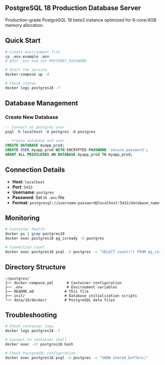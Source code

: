 ## PostgreSQL 18 Production Database Server

Production-grade PostgreSQL 18 beta3 instance optimized for 8-core/4GB memory allocation.

## Quick Start

```bash
# Create environment file
cp .env.example .env
# Edit .env and set POSTGRES_PASSWORD

# Start the service
docker-compose up -d

# Check status
docker logs postgres18 -f
```

## Database Management

### Create New Database
```sql
-- Connect as postgres user
psql -h localhost -U postgres -d postgres

-- Create database and user
CREATE DATABASE myapp_prod;
CREATE USER myapp_prod WITH ENCRYPTED PASSWORD 'secure_password';
GRANT ALL PRIVILEGES ON DATABASE myapp_prod TO myapp_prod;
```

## Connection Details

- **Host**: `localhost`
- **Port**: `5432`
- **Username**: `postgres`
- **Password**: Set in `.env` file
- **Format**: `postgresql://username:password@localhost:5432/database_name`

## Monitoring

```bash
# Container health
docker ps | grep postgres18
docker exec postgres18 pg_isready -U postgres

# Connection count
docker exec postgres18 psql -U postgres -c "SELECT count(*) FROM pg_stat_activity;"
```

## Directory Structure

```
~/postgres/
├── docker-compose.yml      # Container configuration
├── .env                    # Environment variables
├── README.md              # This file
├── init/                  # Database initialization scripts
└── data/18/docker/        # PostgreSQL data files
```

## Troubleshooting

```bash
# Check container logs
docker logs postgres18 -f

# Connect to container shell
docker exec -it postgres18 bash

# Check PostgreSQL configuration
docker exec postgres18 psql -U postgres -c "SHOW shared_buffers;"
```
